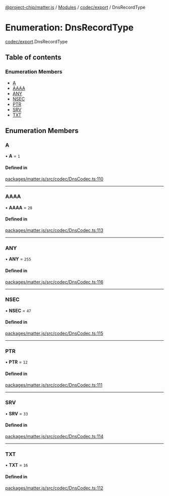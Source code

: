 [@project-chip/matter.js](../README.md) / [Modules](../modules.md) / [codec/export](../modules/codec_export.md) / DnsRecordType

# Enumeration: DnsRecordType

[codec/export](../modules/codec_export.md).DnsRecordType

## Table of contents

### Enumeration Members

- [A](codec_export.DnsRecordType.md#a)
- [AAAA](codec_export.DnsRecordType.md#aaaa)
- [ANY](codec_export.DnsRecordType.md#any)
- [NSEC](codec_export.DnsRecordType.md#nsec)
- [PTR](codec_export.DnsRecordType.md#ptr)
- [SRV](codec_export.DnsRecordType.md#srv)
- [TXT](codec_export.DnsRecordType.md#txt)

## Enumeration Members

### A

• **A** = ``1``

#### Defined in

[packages/matter.js/src/codec/DnsCodec.ts:110](https://github.com/project-chip/matter.js/blob/2d9f2165d2672864fda3496a6d0d5f93597f82c6/packages/matter.js/src/codec/DnsCodec.ts#L110)

___

### AAAA

• **AAAA** = ``28``

#### Defined in

[packages/matter.js/src/codec/DnsCodec.ts:113](https://github.com/project-chip/matter.js/blob/2d9f2165d2672864fda3496a6d0d5f93597f82c6/packages/matter.js/src/codec/DnsCodec.ts#L113)

___

### ANY

• **ANY** = ``255``

#### Defined in

[packages/matter.js/src/codec/DnsCodec.ts:116](https://github.com/project-chip/matter.js/blob/2d9f2165d2672864fda3496a6d0d5f93597f82c6/packages/matter.js/src/codec/DnsCodec.ts#L116)

___

### NSEC

• **NSEC** = ``47``

#### Defined in

[packages/matter.js/src/codec/DnsCodec.ts:115](https://github.com/project-chip/matter.js/blob/2d9f2165d2672864fda3496a6d0d5f93597f82c6/packages/matter.js/src/codec/DnsCodec.ts#L115)

___

### PTR

• **PTR** = ``12``

#### Defined in

[packages/matter.js/src/codec/DnsCodec.ts:111](https://github.com/project-chip/matter.js/blob/2d9f2165d2672864fda3496a6d0d5f93597f82c6/packages/matter.js/src/codec/DnsCodec.ts#L111)

___

### SRV

• **SRV** = ``33``

#### Defined in

[packages/matter.js/src/codec/DnsCodec.ts:114](https://github.com/project-chip/matter.js/blob/2d9f2165d2672864fda3496a6d0d5f93597f82c6/packages/matter.js/src/codec/DnsCodec.ts#L114)

___

### TXT

• **TXT** = ``16``

#### Defined in

[packages/matter.js/src/codec/DnsCodec.ts:112](https://github.com/project-chip/matter.js/blob/2d9f2165d2672864fda3496a6d0d5f93597f82c6/packages/matter.js/src/codec/DnsCodec.ts#L112)
